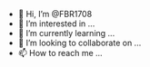 - 👋 Hi, I’m @FBR1708
- 👀 I’m interested in ...
- 🌱 I’m currently learning ...
- 💞️ I’m looking to collaborate on ... 
- 📫 How to reach me ...

<!---
FBR1708/FBR1708 is a ✨ special ✨ repository because its `README.md` (this file) appears on your GitHub profile.
You can click the Preview link to take a look at your changes.
--->
